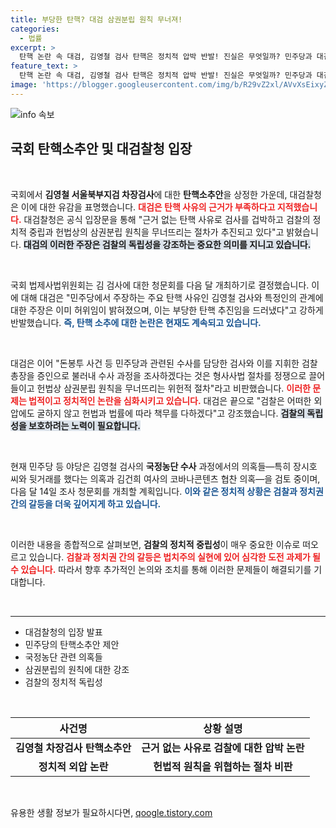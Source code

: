 ```yaml
---
title: 부당한 탄핵? 대검 삼권분립 원칙 무너져!
categories:
  - 법률
excerpt: >
  탄핵 논란 속 대검, 김영철 검사 탄핵은 정치적 압박 반발! 진실은 무엇일까? 민주당과 대검의 갈등이 가속화되며 법조계의 긴장감이 높아지고 있다!
feature_text: >
  탄핵 논란 속 대검, 김영철 검사 탄핵은 정치적 압박 반발! 진실은 무엇일까? 민주당과 대검의 갈등이 가속화되며 법조계의 긴장감이 높아지고 있다!
image: 'https://blogger.googleusercontent.com/img/b/R29vZ2xl/AVvXsEixyZcFfHzMRdzZMjFBmAUKJYCLCGyLL1o632UiGVXcaFdKo_bkvkuCioo0uUKlGfBVcT3P84aROyZIXSBEx3Aw5nCQ3pTgDom1WDC4m8eifvWiAmWEEVb4x6G_l8C0QH225ldMjyaFvpxGEBGNO37VmDTDMHGhJPq73UglMfDca1-0aw/s1600/blogspot.png'
---
```


<p><img src="https://blogger.googleusercontent.com/img/b/R29vZ2xl/AVvXsEixyZcFfHzMRdzZMjFBmAUKJYCLCGyLL1o632UiGVXcaFdKo_bkvkuCioo0uUKlGfBVcT3P84aROyZIXSBEx3Aw5nCQ3pTgDom1WDC4m8eifvWiAmWEEVb4x6G_l8C0QH225ldMjyaFvpxGEBGNO37VmDTDMHGhJPq73UglMfDca1-0aw/s1600/blogspot.png" alt="info 속보" /></p>

<h2 data-ke-size="size26">국회 탄핵소추안 및 대검찰청 입장</h2>

<p data-ke-size="size16">&nbsp;</p>

<p>국회에서 <strong>김영철 서울북부지검 차장검사</strong>에 대한 <strong>탄핵소추안</strong>을 상정한 가운데, 대검찰청은 이에 대한 유감을 표명했습니다. <b><span style="color: #ee2323;">대검은 탄핵 사유의 근거가 부족하다고 지적했습니다.</span></b> 대검찰청은 공식 입장문을 통해 "근거 없는 탄핵 사유로 검사를 겁박하고 검찰의 정치적 중립과 헌법상의 삼권분립 원칙을 무너뜨리는 절차가 추진되고 있다"고 밝혔습니다. <b><span style="background-color: #21538527;">대검의 이러한 주장은 검찰의 독립성을 강조하는 중요한 의미를 지니고 있습니다.</span></b></p>

<p data-ke-size="size16">&nbsp;</p>

<p>국회 법제사법위원회는 김 검사에 대한 청문회를 다음 달 개최하기로 결정했습니다. 이에 대해 대검은 "민주당에서 주장하는 주요 탄핵 사유인 김영철 검사와 특정인의 관계에 대한 주장은 이미 허위임이 밝혀졌으며, 이는 부당한 탄핵 추진임을 드러냈다"고 강하게 반발했습니다. <b><span style="color: #1a5490;">즉, 탄핵 소추에 대한 논란은 현재도 계속되고 있습니다.</span></b></p>

<p data-ke-size="size16">&nbsp;</p>

<p>대검은 이어 "돈봉투 사건 등 민주당과 관련된 수사를 담당한 검사와 이를 지휘한 검찰총장을 증인으로 불러내 수사 과정을 조사하겠다는 것은 형사사법 절차를 정쟁으로 끌어들이고 헌법상 삼권분립 원칙을 무너뜨리는 위헌적 절차"라고 비판했습니다. <b><span style="color: #ee2323;">이러한 문제는 법적이고 정치적인 논란을 심화시키고 있습니다.</span></b> 대검은 끝으로 "검찰은 어떠한 외압에도 굴하지 않고 헌법과 법률에 따라 책무를 다하겠다"고 강조했습니다. <b><span style="background-color: #21538527;">검찰의 독립성을 보호하려는 노력이 필요합니다.</span></b></p>

<p data-ke-size="size16">&nbsp;</p>

<p>현재 민주당 등 야당은 김영철 검사의 <strong>국정농단 수사</strong> 과정에서의 의혹들—특히 장시호 씨와 뒷거래를 했다는 의혹과 김건희 여사의 코바나콘텐츠 협찬 의혹—을 검토 중이며, 다음 달 14일 조사 청문회를 개최할 계획입니다. <b><span style="color: #1a5490;">이와 같은 정치적 상황은 검찰과 정치권 간의 갈등을 더욱 깊어지게 하고 있습니다.</span></b></p>

<p data-ke-size="size16">&nbsp;</p>

<p>이러한 내용을 종합적으로 살펴보면, <strong>검찰의 정치적 중립성</strong>이 매우 중요한 이슈로 떠오르고 있습니다. <b><span style="color: #ee2323;">검찰과 정치권 간의 갈등은 법치주의 실현에 있어 심각한 도전 과제가 될 수 있습니다.</span></b> 따라서 향후 추가적인 논의와 조치를 통해 이러한 문제들이 해결되기를 기대합니다. </p>

<p data-ke-size="size16">&nbsp;</p>

<hr />

<ul>
    <li>대검찰청의 입장 발표</li>
    <li>민주당의 탄핵소추안 제안</li>
    <li>국정농단 관련 의혹들</li>
    <li>삼권분립의 원칙에 대한 강조</li>
    <li>검찰의 정치적 독립성</li>
</ul>

<p data-ke-size="size16">&nbsp;</p>

<table style="width: 100%;">
    <thead>
        <tr>
            <th style="text-align: center;">사건명</th>
            <th style="text-align: center;">상황 설명</th>
        </tr>
    </thead>
    <tbody>
        <tr>
            <td style="text-align: center; height: 17px;"><b>김영철 차장검사 탄핵소추안</b></td>
            <td style="text-align: center; height: 17px;"><b>근거 없는 사유로 검찰에 대한 압박 논란</b></td>
        </tr>
        <tr>
            <td style="text-align: center; height: 17px;"><b>정치적 외압 논란</b></td>
            <td style="text-align: center; height: 17px;"><b>헌법적 원칙을 위협하는 절차 비판</b></td>
        </tr>
    </tbody>
</table>

<p data-ke-size="size16">&nbsp;</p>
유용한 생활 정보가 필요하시다면, <a href="https://qoogle.tistory.com" rel="dofollow">qoogle.tistory.com</a>


